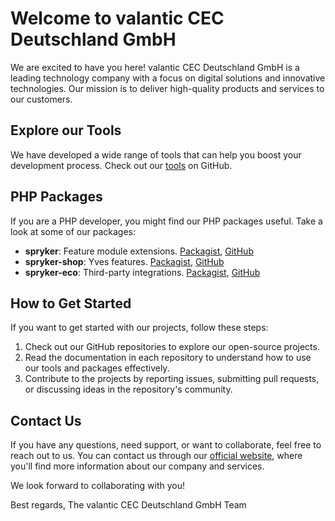 # Welcome to valantic CEC Deutschland GmbH

We are excited to have you here! valantic CEC Deutschland GmbH is a leading technology company with a focus on digital solutions and innovative technologies. Our mission is to deliver high-quality products and services to our customers.

## Explore our Tools

We have developed a wide range of tools that can help you boost your development process. Check out our [tools](https://github.com/search?q=topic%3Atooling+org%3Avalantic-CEC-Deutschland-GmbH+fork%3Atrue&type=repositories) on GitHub.

## PHP Packages

If you are a PHP developer, you might find our PHP packages useful. Take a look at some of our packages:

- **spryker**: Feature module extensions. [Packagist](https://packagist.org/packages/valantic-spryker), [GitHub](https://github.com/search?q=topic%3Aspryker+org%3Avalantic-CEC-Deutschland-GmbH+fork%3Atrue&type=repositories)
- **spryker-shop**: Yves features. [Packagist](https://packagist.org/packages/valantic-spryker-shop), [GitHub](https://github.com/search?q=topic%3Aspryker-shop+org%3Avalantic-CEC-Deutschland-GmbH+fork%3Atrue&type=repositories)
- **spryker-eco**: Third-party integrations. [Packagist](https://packagist.org/packages/valantic-spryker-eco), [GitHub](https://github.com/search?q=topic%3Aspryker-eco+org%3Avalantic-CEC-Deutschland-GmbH+fork%3Atrue&type=repositories)

## How to Get Started

If you want to get started with our projects, follow these steps:

1. Check out our GitHub repositories to explore our open-source projects.
2. Read the documentation in each repository to understand how to use our tools and packages effectively.
3. Contribute to the projects by reporting issues, submitting pull requests, or discussing ideas in the repository's community.

## Contact Us

If you have any questions, need support, or want to collaborate, feel free to reach out to us. You can contact us through our [official website](https://www.valantic.com/en/), where you'll find more information about our company and services.

We look forward to collaborating with you!

Best regards,
The valantic CEC Deutschland GmbH Team
